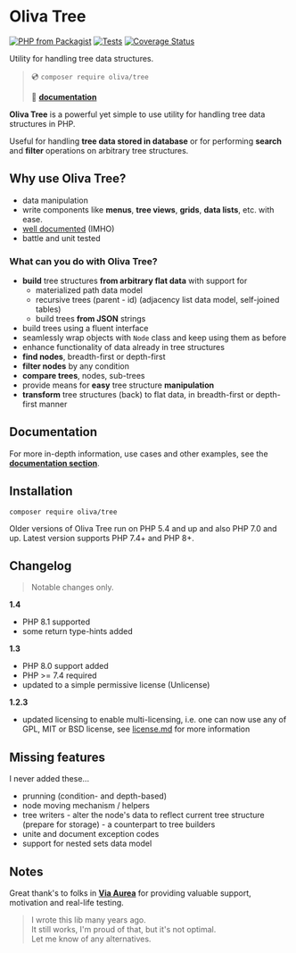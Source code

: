 # Oliva Tree

[![PHP from Packagist](https://img.shields.io/packagist/php-v/oliva/tree)](https://packagist.org/packages/oliva/tree)
[![Tests](https://github.com/dakujem/oliva-tree/actions/workflows/php-test.yml/badge.svg)](https://github.com/dakujem/oliva-tree/actions/workflows/php-test.yml)
[![Coverage Status](https://coveralls.io/repos/github/dakujem/oliva-tree/badge.svg?branch=master)](https://coveralls.io/github/dakujem/oliva-tree?branch=master)

Utility for handling tree data structures.

>
> 💿 `composer require oliva/tree`
>
> 📖 **[documentation](doc/docs.md)**
>

**Oliva Tree** is a powerful yet simple to use utility for handling tree data structures in PHP.

Useful for handling **tree data stored in database** or for performing **search** and **filter** operations on arbitrary tree structures.


## Why use Oliva Tree?

- data manipulation
- write components like **menus**, **tree views**, **grids**, **data lists**, etc. with ease.
- [well documented](doc/docs.md) (IMHO)
- battle and unit tested


### What can you do with Oliva Tree?
* **build** tree structures **from arbitrary flat data** with support for
    *  materialized path data model
    *  recursive trees (parent - id) (adjacency list data model, self-joined tables)
	*  build trees **from JSON** strings
* build trees using a fluent interface
* seamlessly wrap objects with `Node` class and keep using them as before
* enhance functionality of data already in tree structures
* **find nodes**, breadth-first or depth-first
* **filter nodes** by any condition
* **compare trees**, nodes, sub-trees
* provide means for **easy** tree structure **manipulation**
* **transform** tree structures (back) to flat data, in breadth-first or depth-first manner


## Documentation

For more in-depth information, use cases and other examples, see the **[documentation section](doc/docs.md)**.


## Installation

`composer require oliva/tree`

Older versions of Oliva Tree run on PHP 5.4 and up and also PHP 7.0 and up.
Latest version supports PHP 7.4+ and PHP 8+.


## Changelog

> Notable changes only.

**1.4**
- PHP 8.1 supported
- some return type-hints added

**1.3**
- PHP 8.0 support added
- PHP >= 7.4 required
- updated to a simple permissive license (Unlicense)

**1.2.3**
- updated licensing to enable multi-licensing, i.e. one can now use any of GPL, MIT or BSD license, see [license.md](license.md) for more information


## Missing features

I never added these...

* prunning (condition- and depth-based)
* node moving mechanism / helpers
* tree writers - alter the node's data to reflect current tree structure (prepare for storage) - a counterpart to tree builders
* unite and document exception codes
* support for nested sets data model


## Notes

Great thank's to folks in [**Via Aurea**](https://github.com/viaaurea) for providing valuable support, motivation and real-life testing.


> I wrote this lib many years ago.\
> It still works, I'm proud of that, but it's not optimal.\
> Let me know of any alternatives.
